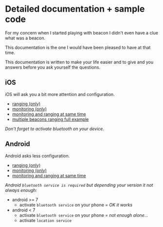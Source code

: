 # Detailed documentation + sample code

For my concern when I started playing with beacon I didn't even have a clue what was a beacon.

This documentation is the one I would have been pleased to have at that time.

This documentation is written to make your life easier and to give and you answers before you ask yourself the questions.

## iOS

iOS will ask you a bit more attention and configuration.

- [ranging (only)](https://github.com/MacKentoch/react-native-beacons-manager/blob/master/examples/samples/ranging.ios.md)
- [monitoring (only)](https://github.com/MacKentoch/react-native-beacons-manager/blob/master/examples/samples/monitoring.ios.md)
- [monitoring and ranging at same time](https://github.com/MacKentoch/react-native-beacons-manager/blob/master/examples/samples/monitoringAndRanging.ios.md)
- [multiple beacons ranging full example](https://github.com/MacKentoch/react-native-beacons-manager/blob/master/examples/samples/multipleBeacon.range.ios.js)


*Don't forget to activate bluetooth on your device.*

## Android

Android asks less configuration.

- [ranging (only)](https://github.com/MacKentoch/react-native-beacons-manager/blob/master/examples/samples/ranging.android.md)
- [monitoring (only)](https://github.com/MacKentoch/react-native-beacons-manager/blob/master/examples/samples/monitoring.android.md)
- [monitoring and ranging at same time](https://github.com/MacKentoch/react-native-beacons-manager/blob/master/examples/samples/monitoringAndRanging.android.md)

*Android `bluetooth service is required` but depending your version it not always enough:*
- android >= 7
  - activate `bluetooth service` on your phone *= OK it works*
- android < 7
  - activate `bluetooth service` on your phone *= not enough alone...*
  - activate `location service`

